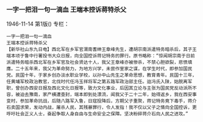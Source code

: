 ### 一字一把泪一句一滴血  王端本控诉蒋特杀父

1946-11-14
第1版()
专栏：

    一字一把泪一句一滴血
    王端本控诉蒋特杀父
    【新华社山东九日电】西北军在乡军官渭南耆绅王章峰先生，遭胡宗南派遣特务暗杀后，其子王端本顷于鲁中行署投书大众日报，向全国控诉蒋记特务的罪行。原书略称：“惊闻胡宗南于日前派遣特务暗杀西北军在乡军官及社会贤达十人，我父王章峰亦被惨杀，不禁心胆欲裂，悲愤填膺。二十五年来，我父为革命努力，为地方兴学，未尝作室家之谋，在学生时代，即参加国民党。民国十年，于家乡创办淡水职业学校，以孙中山先生之革命思想，教育青年。民国十三年，任黄埔军校政治教官，北伐时代任冯玉祥将军之第五路军政治部主任。迨冯氏入陕，始脱离军职，曾创办西安日报及西北文化日报等，致力文化事业，后因其立论与主张为国民党反动派所不容，被迫去豫南，家产横遭查封，端本即到处漂流，闻我父于二十二年，始得返乡，我在西安事变时，参加革命抗战，后随八路军入鲁，日寇投降后，方期父子重聚，蒋记特务竟下毒手，蒋介石卖国求荣，发动内战，屠杀人民，其残暴罪行，令人发指！我不仅以父子之情向全国控诉，更呼吁社会正义人士，奋起争取人身自由与生命安全之保障。坚决粉碎蒋介石向人民之进攻。”
